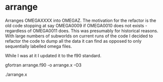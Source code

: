 # arrange
Arranges OMEGAXXXX into OMEGAZ. The motivation for the refactor is the old code stopping at say OMEGA0009 if OMEGA0010 does not exists - regardless of OMEGA0011 does. This was presumably for historical reasons. With large numbers of subworlds on current runs of the code I decided to refactor the code to dump all the data it can find as opposed to only sequentially labelled omega files.

While I was at it I updated it to the f90 standard. 

gfortran arrange.f90 -o arrange.x -O3

./arrange.x
